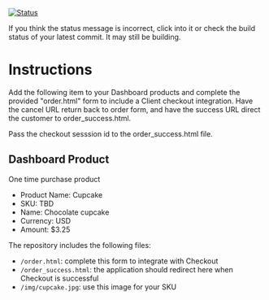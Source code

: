 [![Status](https://img.shields.io/badge/status-SUBMITTABLE%20COMMIT:%2027c89e8697e097d8579528cba20565b69d9ddb22-brightgreen.svg)](https://github.com/andremcb/bakery_scaffold_AApE3fQi8zR0pcdo/commit/27c89e8697e097d8579528cba20565b69d9ddb22)









































































































































































If you think the status message is incorrect, click into it or check the build status of your latest commit. It may still be building.

# Instructions 

Add the following item to your Dashboard products and complete the provided "order.html" form to include a Client checkout integration. Have the cancel URL return back to order form, and have the success URL direct the customer to order_success.html. 

Pass the checkout sesssion id to the order_success.html file.

## Dashboard Product
One time purchase product
* Product Name: Cupcake
* SKU: TBD
* Name: Chocolate cupcake
* Currency: USD
* Amount: $3.25

The repository includes the following files:
* `/order.html`: complete this form to integrate with Checkout
* `/order_success.html`: the application should redirect here when Checkout is successful
* `/img/cupcake.jpg`: use this image for your SKU
